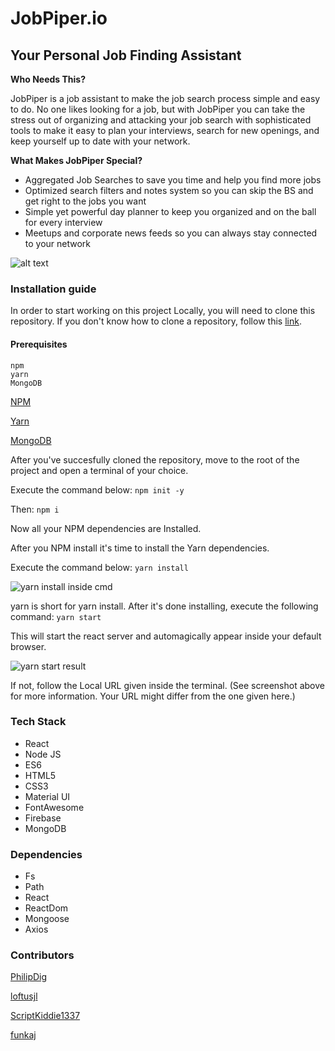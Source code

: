 # JobPiper.io
## Your Personal Job Finding Assistant

**Who Needs This?** 

JobPiper is a job assistant to make the job search process simple and easy to do.  No one likes looking for a job, but with JobPiper you can take the stress out of organizing and attacking your job search with sophisticated tools to make it easy to plan your interviews, search for new openings, and keep yourself up to date with your network.

**What Makes JobPiper Special?**
* Aggregated Job Searches to save you time and help you find more jobs
* Optimized search filters and notes system so you can skip the BS and get right to the jobs you want
* Simple yet powerful day planner to keep you organized and on the ball for every interview
* Meetups and corporate news feeds so you can always stay connected to your network

![alt text](https://i.imgur.com/RsuRNON.png "JobPiper Home - Minimum Viable Product")

### Installation guide
 In order to start working on this project Locally, you will need to clone this repository. If you don't know how to clone a repository, follow this [link](https://help.github.com/articles/cloning-a-repository/).
 #### Prerequisites
 ```
npm
yarn
MongoDB
```
[NPM](https://www.npmjs.com/)

[Yarn](https://yarnpkg.com/)

[MongoDB](https://www.mongodb.com/)

 After you've succesfully cloned the repository, move to the root of the project and open a terminal of your choice.

 Execute the command below: ```npm init -y```
 
 Then: ```npm i```

 Now all your NPM dependencies are Installed.

 After you NPM install it's time to install the Yarn dependencies.  

Execute the command below: ```yarn install``` 

 ![yarn install inside cmd](https://i.imgur.com/KtKgAzX.png)
 
 yarn is short for yarn install. After it's done installing, execute the following command: ``` yarn start ```
 
 This will start the react server and automagically appear inside your default browser.

 ![yarn start result](https://i.imgur.com/f8gIjqz.png)
 
 If not, follow the Local URL given inside the terminal. (See screenshot above for more information. Your URL might differ from the one given here.)

 ### Tech Stack
* React
* Node JS
* ES6
* HTML5
* CSS3
* Material UI
* FontAwesome
* Firebase
* MongoDB

 ### Dependencies
* Fs
* Path
* React
* ReactDom
* Mongoose
* Axios

 ### Contributors
 [PhilipDig](https://github.com/PhilipDig)

 [loftusjl](https://github.com/loftusjl)

 [ScriptKiddie1337](https://github.com/ScriptKiddie1337)

 [funkaj](https://github.com/funkaj)